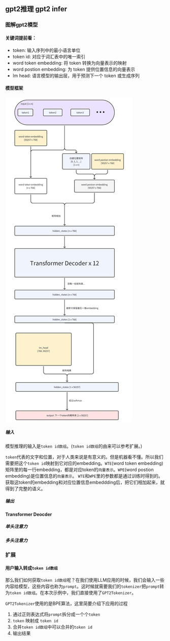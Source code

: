 ## gpt2推理 gpt2 infer

### 图解gpt2模型
#### 关键词提前看：
- token: 输入序列中的最小语言单位
- token id: 对应于词汇表中的唯一索引
- word token embedding: 将 token 转换为向量表示的映射
- word postion embedding: 为 token 提供位置信息的向量表示
- lm head: 语言模型的输出层，用于预测下一个 token 或生成序列

#### 模型框架
![gpt2 model pic](./../img/gpt2_model.jpg)

##### 输入

模型推理的输入是`token id数组`。(`token id数组`的由来可以参考扩展。)

`token`代表的文字和位置，对于人类来说是有意义的。但是机器看不懂。所以我们需要把这个`token id`映射到它对应的embedding。`WTE`(word token embedding)矩阵里的每一行embedding，都是对应token的`向量表示`。`WPE`(word postion embedding)是位置信息的`向量表示`。 `WTE`和`WPE`里的参数都是通过训练时得到的。获取这token的embedding和对应位置信息embeddding后，把它们相加起来，就得到了完整的语义。


##### 输出




#### Transformer Deocder
##### 单头注意力

##### 多头注意力


### 扩展

#### 用户输入转成`token id数组`
那么我们如何获取`token id数组`呢？在我们使用LLM应用的时候，我们会输入一些内容给模型，这些内容也称为`prompt`。这时候就需要我们的`tokenizer`把`prompt`转为`token id数组`。在本次示例中，我们直接使用了`GPT2Tokenizer`。

`GPT2Tokenizer`使用的是BPE算法，这里简要介绍下应用的过程

1. 通过正则表达式将`prompt`拆分成一个个`token`
2. `token` 映射成 `token id`
3. 合并`token id数组`中可以合并的`token id`
4. 输出结果



